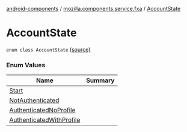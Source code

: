 [android-components](../../index.md) / [mozilla.components.service.fxa](../index.md) / [AccountState](./index.md)

# AccountState

`enum class AccountState` [(source)](https://github.com/mozilla-mobile/android-components/blob/master/components/service/firefox-accounts/src/main/java/mozilla/components/service/fxa/FxaAccountManager.kt#L31)

### Enum Values

| Name | Summary |
|---|---|
| [Start](-start.md) |  |
| [NotAuthenticated](-not-authenticated.md) |  |
| [AuthenticatedNoProfile](-authenticated-no-profile.md) |  |
| [AuthenticatedWithProfile](-authenticated-with-profile.md) |  |

